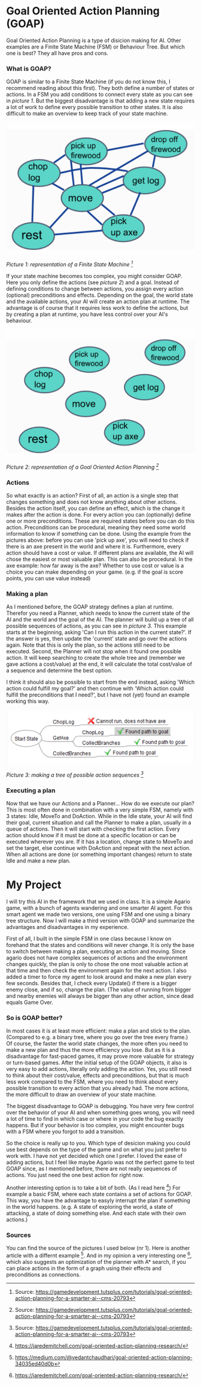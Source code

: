 # Goal Oriented Action Planning (GOAP)
Goal Oriented Action Planning is a type of disicion making for AI. Other examples are a Finite State Machine (FSM) or Behaviour Tree. But which one is best? They all have pros and cons. 


### What is GOAP?
GOAP is similar to a Finite State Machine (if you do not know this, I recommend reading about this first). They both define a number of states or actions. In a FSM you add conditions to connect every state as you can see in *picture 1*. But the biggest disadvantage is that adding a new state requires a lot of work to define every possible transition to other states. It is also difficult to make an overview to keep track of your state machine. 

![FSM](Images/Representation_of_FSM.png)

*Picture 1: representation of a Finite State Machine [^1]*

If your state machine becomes too complex, you might consider GOAP. Here you only define the actions (see *picture 2*) and a goal. Instead of defining conditions to change between actions, you assign every action (optional) preconditions and effects. Depending on the goal, the world state and the available actions, your AI will create an action plan at runtime. The advantage is of course that it requires less work to define the actions, but by creating a plan at runtime, you have less control over your AI's behaviour.

![GOAP](Images/Representation_of_GOAP.png)

*Picture 2: representation of a Goal Oriented Action Planning [^1]*


### Actions
So what exactly is an action? First of all, an action is a single step that changes something and does not know anything about other actions. Besides the action itself, you can define an effect, which is the change it makes after the action is done. For every action you can (optionally) define one or more preconditions. These are required states before you can do this action. Preconditions can be procedural, meaning they need some world information to know if something can be done. Using the example from the pictures above: before you can use 'pick up axe', you will need to check if there is an axe present in the world and where it is. Furthermore, every action should have a cost or value. If different plans are available, the AI will chose the easiest or most valuable plan. This can also be procedural. In the axe example: how far away is the axe? Whether to use cost or value is a choice you can make depending on your game. (e.g. if the goal is score points, you can use value instead)

### Making a plan
As I mentioned before, the GOAP strategy defines a plan at runtime. Therefor you need a Planner, which needs to know the current state of the AI and the world and the goal of the AI. The planner will build up a tree of all possible sequences of actions, as you can see in *picture 3*. This example starts at the beginning, asking 'Can I run this action in the current state?'. If the answer is yes, then update the 'current' state and go over the actions again. Note that this is only the plan, so the actions still need to be executed. Second, the Planner will not stop when it found one possible action. It will keep searching to create the whole tree and (remember we gave actions a cost/value) at the end, it will calculate the total cost/value of a sequence and determine the best option. 

I think it should also be possible to start from the end instead, asking 'Which action could fulfill my goal?' and then continue with 'Which action could fulfill the preconditions that I need?', but I have not (yet) found an example working this way.

![Planner Tree](Images/Planner_Tree.png)

*Picture 3: making a tree of possible action sequences [^1]*

### Executing a plan
Now that we have our Actions and a Planner... How do we execute our plan? This is most often done in combination with a very simple FSM, namely with 3 states: Idle, MoveTo and DoAction. While in the Idle state, your AI will find their goal, current situation and call the Planner to make a plan, usually in a queue of actions. Then it will start with checking the first action. Every action should know if it must be done at a specific location or can be executed wherever you are. If it has a location, change state to MoveTo and set the target, else continue with DoAction and repeat with the next action. When all actions are done (or something important changes) return to state Idle and make a new plan.

# My Project
I will try this AI in the framework that we used in class. It is a simple Agario game, with a bunch of agents wandering and one smarter AI agent. For this smart agent we made two versions, one using FSM and one using a binary tree structure. Now I will make a third version with GOAP and summarize the advantages and disadvantages in my experience.

First of all, I built in the simple FSM in one class because I know on forehand that the states and conditions will never change. It is only the base to switch between making a plan, executing an action and moving. Since agario does not have complex sequences of actions and the environment changes quickly, the plan is only to chose the one most valuable action at that time and then check the environment again for the next action. I also added a timer to force my agent to look around and make a new plan every few seconds. Besides that, I check every Update() if there is a bigger enemy close, and if so, change the plan. (The value of running from bigger and nearby enemies will always be bigger than any other action, since dead equals Game Over.

### So is GOAP better? 
In most cases it is at least more efficient: make a plan and stick to the plan. (Compared to e.g. a binary tree, where you go over the tree every frame.) Of course, the faster the world state changes, the more often you need to make a new plan and thus the more efficiency you lose. But as it is a disadvantage for fast-paced games, it may prove more valuable for strategy or turn-based games. After the initial setup of the GOAP objects, it also is very easy to add actions, literally only adding the action. Yes, you still need to think about their cost/value, effects and preconditions, but that is much less work compared to the FSM, where you need to think about every possible transition to every action that you already had. The more actions, the more difficult to draw an overview of your state machine. 

The biggest disadvantage to GOAP is debugging. You have very few control over the behavior of your AI and when something goes wrong, you will need a lot of time to find in which case or where in your code the bug exactly happens. But if your behavior is too complex, you might encounter bugs with a FSM where you forgot to add a transition.

So the choice is really up to you. Which type of desicion making you could use best depends on the type of the game and on what you just prefer to work with. I have not yet decided which one I prefer. I loved the ease of adding actions, but I feel like maybe Agario was not the perfect game to test GOAP since, as I mentioned before, there are not really sequences of actions. You just need the one best action for right now.

Another interesting option is to take a bit of both. (As I read here [^3]) For example a basic FSM, where each state contains a set of actions for GOAP. This way, you have the advantage to easyly interrupt the plan if something in the world happens. (e.g. A state of exploring the world, a state of attacking, a state of doing something else. And each state with their own actions.)

### Sources
You can find the source of the pictures I used below (nr 1). Here is another article with a differnt example [^2]. And in my opinion a very interesting one [^3], which also suggests an optimization of the planner with A* search, if you can place actions in the form of a graph using their effects and preconditions as connections.


[^1]: Source: https://gamedevelopment.tutsplus.com/tutorials/goal-oriented-action-planning-for-a-smarter-ai--cms-20793
[^2]: https://medium.com/@vedantchaudhari/goal-oriented-action-planning-34035ed40d0b
[^3]: https://jaredemitchell.com/goal-oriented-action-planning-research/
